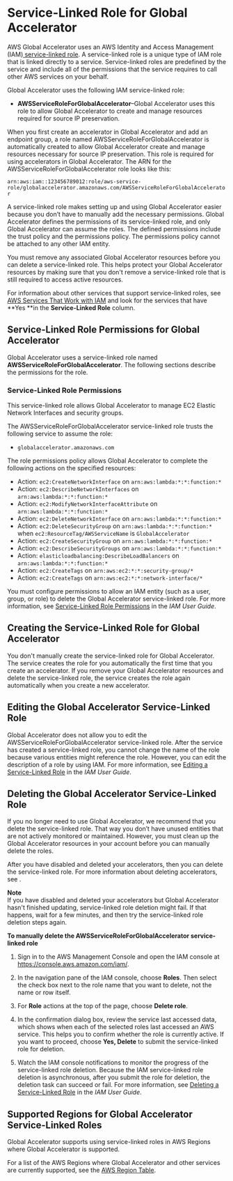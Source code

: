 # Service\-Linked Role for Global Accelerator<a name="using-service-linked-roles"></a>

AWS Global Accelerator uses an AWS Identity and Access Management \(IAM\)[ service\-linked role](https://docs.aws.amazon.com/IAM/latest/UserGuide/id_roles_terms-and-concepts.html#iam-term-service-linked-role)\. A service\-linked role is a unique type of IAM role that is linked directly to a service\. Service\-linked roles are predefined by the service and include all of the permissions that the service requires to call other AWS services on your behalf\.

Global Accelerator uses the following IAM service\-linked role:
+ **AWSServiceRoleForGlobalAccelerator**–Global Accelerator uses this role to allow Global Accelerator to create and manage resources required for source IP preservation\.

When you first create an accelerator in Global Accelerator and add an endpoint group, a role named AWSServiceRoleForGlobalAccelerator is automatically created to allow Global Accelerator create and manage resources necessary for source IP preservation\. This role is required for using accelerators in Global Accelerator\. The ARN for the AWSServiceRoleForGlobalAccelerator role looks like this:

`arn:aws:iam::123456789012:role/aws-service-role/globalaccelerator.amazonaws.com/AWSServiceRoleForGlobalAccelerator`

A service\-linked role makes setting up and using Global Accelerator easier because you don’t have to manually add the necessary permissions\. Global Accelerator defines the permissions of its service\-linked role, and only Global Accelerator can assume the roles\. The defined permissions include the trust policy and the permissions policy\. The permissions policy cannot be attached to any other IAM entity\.

You must remove any associated Global Accelerator resources before you can delete a service\-linked role\. This helps protect your Global Accelerator resources by making sure that you don't remove a service\-linked role that is still required to access active resources\.

For information about other services that support service\-linked roles, see [AWS Services That Work with IAM](https://docs.aws.amazon.com/IAM/latest/UserGuide/reference_aws-services-that-work-with-iam.html) and look for the services that have **Yes **in the **Service\-Linked Role** column\.

## Service\-Linked Role Permissions for Global Accelerator<a name="slr-permissions"></a>

Global Accelerator uses a service\-linked role named **AWSServiceRoleForGlobalAccelerator**\. The following sections describe the permissions for the role\.

### Service\-Linked Role Permissions<a name="slr-permissions-lambda-replicator"></a>

This service\-linked role allows Global Accelerator to manage EC2 Elastic Network Interfaces and security groups\.

The AWSServiceRoleForGlobalAccelerator service\-linked role trusts the following service to assume the role:
+ `globalaccelerator.amazonaws.com`

The role permissions policy allows Global Accelerator to complete the following actions on the specified resources:
+ Action: `ec2:CreateNetworkInterface` on `arn:aws:lambda:*:*:function:*`
+ Action: `ec2:DescribeNetworkInterfaces` on `arn:aws:lambda:*:*:function:*`
+ Action: `ec2:ModifyNetworkInterfaceAttribute` on `arn:aws:lambda:*:*:function:*`
+ Action: `ec2:DeleteNetworkInterface` on `arn:aws:lambda:*:*:function:*`
+ Action: `ec2:DeleteSecurityGroup` on `arn:aws:lambda:*:*:function:*` when `ec2:ResourceTag/AWSServiceName` is `GlobalAccelerator`
+ Action: `ec2:CreateSecurityGroup` on `arn:aws:lambda:*:*:function:*`
+ Action: `ec2:DescribeSecurityGroups` on `arn:aws:lambda:*:*:function:*`
+ Action: `elasticloadbalancing:DescribeLoadBalancers` on `arn:aws:lambda:*:*:function:*`
+ Action: `ec2:CreateTags` on `arn:aws:ec2:*:*:security-group/*`
+ Action: `ec2:CreateTags` on `arn:aws:ec2:*:*:network-interface/*`

You must configure permissions to allow an IAM entity \(such as a user, group, or role\) to delete the Global Accelerator service\-linked role\. For more information, see [Service\-Linked Role Permissions](https://docs.aws.amazon.com/IAM/latest/UserGuide/using-service-linked-roles.html#service-linked-role-permissions) in the *IAM User Guide*\.

## Creating the Service\-Linked Role for Global Accelerator<a name="create-slr"></a>

You don't manually create the service\-linked role for Global Accelerator\. The service creates the role for you automatically the first time that you create an accelerator\. If you remove your Global Accelerator resources and delete the service\-linked role, the service creates the role again automatically when you create a new accelerator\.

## Editing the Global Accelerator Service\-Linked Role<a name="edit-slr"></a>

Global Accelerator does not allow you to edit the AWSServiceRoleForGlobalAccelerator service\-linked role\. After the service has created a service\-linked role, you cannot change the name of the role because various entities might reference the role\. However, you can edit the description of a role by using IAM\. For more information, see [Editing a Service\-Linked Role](https://docs.aws.amazon.com/IAM/latest/UserGuide/using-service-linked-roles.html#edit-service-linked-role) in the *IAM User Guide*\.

## Deleting the Global Accelerator Service\-Linked Role<a name="delete-slr"></a>

If you no longer need to use Global Accelerator, we recommend that you delete the service\-linked role\. That way you don’t have unused entities that are not actively monitored or maintained\. However, you must clean up the Global Accelerator resources in your account before you can manually delete the roles\.

After you have disabled and deleted your accelerators, then you can delete the service\-linked role\. For more information about deleting accelerators, see [](about-accelerators.md#about-accelerators.creating-editing)\.

**Note**  
If you have disabled and deleted your accelerators but Global Accelerator hasn't finished updating, service\-linked role deletion might fail\. If that happens, wait for a few minutes, and then try the service\-linked role deletion steps again\.

**To manually delete the AWSServiceRoleForGlobalAccelerator service\-linked role**

1. Sign in to the AWS Management Console and open the IAM console at [https://console\.aws\.amazon\.com/iam/](https://console.aws.amazon.com/iam/)\.

1. In the navigation pane of the IAM console, choose **Roles**\. Then select the check box next to the role name that you want to delete, not the name or row itself\.

1. For **Role** actions at the top of the page, choose **Delete role**\.

1. In the confirmation dialog box, review the service last accessed data, which shows when each of the selected roles last accessed an AWS service\. This helps you to confirm whether the role is currently active\. If you want to proceed, choose **Yes, Delete** to submit the service\-linked role for deletion\.

1. Watch the IAM console notifications to monitor the progress of the service\-linked role deletion\. Because the IAM service\-linked role deletion is asynchronous, after you submit the role for deletion, the deletion task can succeed or fail\. For more information, see [Deleting a Service\-Linked Role](https://docs.aws.amazon.com/IAM/latest/UserGuide/using-service-linked-roles.html#delete-service-linked-role) in the *IAM User Guide*\.

## Supported Regions for Global Accelerator Service\-Linked Roles<a name="slr-regions"></a>

Global Accelerator supports using service\-linked roles in AWS Regions where Global Accelerator is supported\.

For a list of the AWS Regions where Global Accelerator and other services are currently supported, see the [AWS Region Table](https://aws.amazon.com/about-aws/global-infrastructure/regional-product-services/)\.